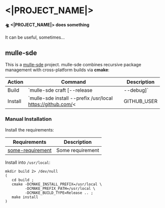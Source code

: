 # <|PROJECT_NAME|>

#### 🛸 <|PROJECT_NAME|> does something

It can be useful, sometimes...


## mulle-sde

This is a [mulle-sde](//github.com/mulle-sde) project. mulle-sde combines
recursive package management with cross-platform builds via **cmake**:

Action  | Command                               | Description
--------|---------------------------------------|---------------
Build   | `mulle-sde craft [--release|--debug]` | Builds into local `kitchen` folder
Install | `mulle-sde install --prefix /usr/local https://github.com/<|GITHUB_USER|>/<|PROJECT_NAME|>.git` | Like `make install`


### Manual Installation


Install the requirements:

Requirements                                      | Description
--------------------------------------------------|-----------------------
[some-requirement](//github.com/some/requirement) | Some requirement

Install into `/usr/local`:

```
mkdir build 2> /dev/null
(
   cd build ;
   cmake -DCMAKE_INSTALL_PREFIX=/usr/local \
         -DCMAKE_PREFIX_PATH=/usr/local \
         -DCMAKE_BUILD_TYPE=Release .. ;
   make install
)
```
